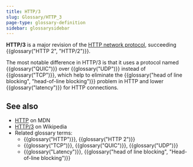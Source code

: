 ```yaml
---
title: HTTP/3
slug: Glossary/HTTP_3
page-type: glossary-definition
sidebar: glossarysidebar
---
```


**HTTP/3** is a major revision of the [HTTP network protocol](/en-US/docs/Web/HTTP), succeeding {{glossary("HTTP 2", "HTTP/2")}}.

The most notable difference in HTTP/3 is that it uses a protocol named {{glossary("QUIC")}} over {{glossary("UDP")}} instead of {{glossary("TCP")}}, which help to eliminate the {{glossary("head of line blocking", "head-of-line blocking")}} problem in HTTP and lower {{glossary("latency")}} for HTTP connections.

## See also

- [HTTP](/en-US/docs/Web/HTTP) on MDN
- [HTTP/3](https://en.wikipedia.org/wiki/HTTP/3) on Wikipedia
- Related glossary terms:
  - {{glossary("HTTP")}}, {{glossary("HTTP 2")}}
  - {{glossary("TCP")}}, {{glossary("QUIC")}}, {{glossary("UDP")}}
  - {{glossary("Latency")}}, {{glossary("head of line blocking", "Head-of-line blocking")}}
